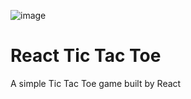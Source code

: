 






![image](https://github.com/user-attachments/assets/4f855256-58a6-4386-98c4-30ef1a9b11a7)





# React Tic Tac Toe

A simple Tic Tac Toe game built by React

